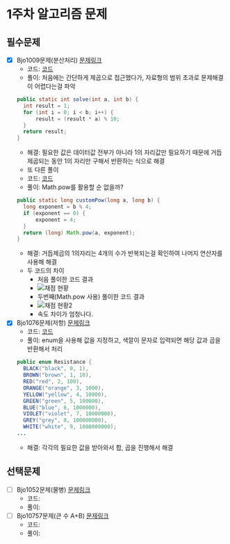 # 1주차 알고리즘 문제

## 필수문제
- [X] Bjo1009문제(분산처리) <a href="https://www.acmicpc.net/problem/1009">문제링크</a>
  - 코드: <a href = "https://github.com/geombong/codesquad_masters_2022BE/blob/master/week1/src/algorithm/Bjo1009.java">코드</a>
  - 풀이: 처음에는 간단하게 제곱으로 접근했다가, 자료형의 범위 초과로 문제해결이 어렵다는걸 파악
  ```java
  public static int solve(int a, int b) {
    int result = 1;
    for (int i = 0; i < b; i++) {
        result = (result * a) % 10;
    }
    return result;
  }
  ```
  - 해결: 필요한 값은 데이터값 전부가 아니라 1의 자리값만 필요하기 때문에 거듭제곱되는 동안 1의 자리만 구해서 반환하는 식으로 해결
  - 또 다른 풀이
  - 코드: <a href = "https://github.com/geombong/codesquad_masters_2022BE/blob/master/week1/src/algorithm/Bjo1009_2.java">코드</a>
  - 풀이: Math.pow를 활용할 순 없을까?
  ```java
  public static long customPow(long a, long b) {
    long exponent = b % 4;
    if (exponent == 0) {
        exponent = 4;
    }
    return (long) Math.pow(a, exponent);
  }
  ```
  - 해결: 거듭제곱의 1의자리는 4개의 수가 반복되는걸 확인하여 나머지 연산자를 사용해 해결
  - 두 코드의 차이
    - 처음 풀이한 코드 결과
    - ![채점 현황](https://user-images.githubusercontent.com/78953393/148186739-dc70bc0c-f570-4bd3-90ea-ccce719b21a6.png)
    - 두번째(Math.pow 사용) 풀이한 코드 결과
    - ![채점 현황2](https://user-images.githubusercontent.com/78953393/148186750-43a98fcc-a4cf-4484-a918-0a6d6c98d5b7.png)
    - 속도 차이가 엄청나다.
- [X] Bjo1076문제(저항) <a href=https://www.acmicpc.net/problem/1076>문제링크</a>
  - 코드: <a href = "https://github.com/geombong/codesquad_masters_2022BE/blob/master/week1/src/algorithm/Bjo1076.java">코드</a>
  - 풀이: enum을 사용해 값을 지정하고, 색깔이 문자로 입력되면 해당 값과 곱을 반환해서 처리
  ```java
  public enum Resistance {
    BLACK("black", 0, 1),
    BROWN("brown", 1, 10),
    RED("red", 2, 100),
    ORANGE("orange", 3, 1000),
    YELLOW("yellow", 4, 10000),
    GREEN("green", 5, 100000),
    BLUE("blue", 6, 1000000),
    VIOLET("violet", 7, 10000000),
    GREY("grey", 8, 100000000),
    WHITE("white", 9, 1000000000);
  ...
  ```
  - 해결: 각각의 필요한 값을 받아와서 합, 곱을 진행해서 해결
## 선택문제
- [ ] Bjo1052문제(물병) <a href="https://www.acmicpc.net/problem/1052">문제링크</a>
  - 코드: 
  - 풀이:
- [ ] Bjo10757문제(큰 수 A+B) <a href="https://www.acmicpc.net/problem/10757">문제링크</a>
  - 코드: 
  - 풀이: